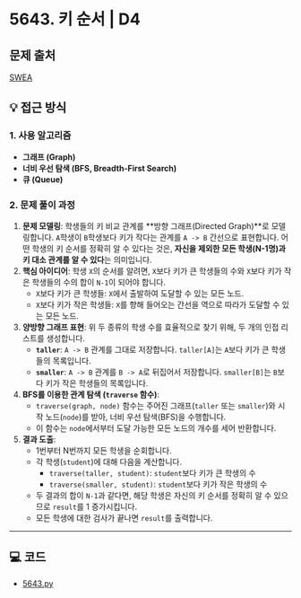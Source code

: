 # 5643. 키 순서 | D4

## 문제 출처
[SWEA](https://swexpertacademy.com/main/talk/solvingClub/problemView.do?solveclubId=AZgvQCv6GNXHBIT9&contestProbId=AWXQsLWKd5cDFAUo&probBoxId=AZj5f5Z6YLLHBITM+&type=PROBLEM&problemBoxTitle=9%EC%9B%94+1-2%EC%A3%BC%EC%B0%A8%289%EC%9B%94+11%EC%9D%BC%EA%B9%8C%EC%A7%80+%ED%91%B8%EC%8B%9C%EC%98%A4%29&problemBoxCnt=++5+)

## 💡 접근 방식

### 1. 사용 알고리즘
* **그래프 (Graph)**
* **너비 우선 탐색 (BFS, Breadth-First Search)**
* **큐 (Queue)**

### 2. 문제 풀이 과정
1.  **문제 모델링**: 학생들의 키 비교 관계를 **방향 그래프(Directed Graph)**로 모델링합니다. `A`학생이 `B`학생보다 키가 작다는 관계를 `A -> B` 간선으로 표현합니다. 어떤 학생의 키 순서를 정확히 알 수 있다는 것은, **자신을 제외한 모든 학생(N-1명)과 키 대소 관계를 알 수 있다**는 의미입니다.
2.  **핵심 아이디어**: 학생 `X`의 순서를 알려면, `X`보다 키가 큰 학생들의 수와 `X`보다 키가 작은 학생들의 수의 합이 `N-1`이 되어야 합니다.
    * `X`보다 키가 큰 학생들: `X`에서 출발하여 도달할 수 있는 모든 노드.
    * `X`보다 키가 작은 학생들: `X`를 향해 들어오는 간선을 역으로 따라가 도달할 수 있는 모든 노드.
3.  **양방향 그래프 표현**: 위 두 종류의 학생 수를 효율적으로 찾기 위해, 두 개의 인접 리스트를 생성합니다.
    * **`taller`**: `A -> B` 관계를 그대로 저장합니다. `taller[A]`는 `A`보다 키가 큰 학생들의 목록입니다.
    * **`smaller`**: `A -> B` 관계를 `B -> A`로 뒤집어서 저장합니다. `smaller[B]`는 `B`보다 키가 작은 학생들의 목록입니다.
4.  **BFS를 이용한 관계 탐색 (`traverse` 함수)**:
    * `traverse(graph, node)` 함수는 주어진 그래프(`taller` 또는 `smaller`)와 시작 노드(`node`)를 받아, 너비 우선 탐색(BFS)을 수행합니다.
    * 이 함수는 `node`에서부터 도달 가능한 모든 노드의 개수를 세어 반환합니다.
5.  **결과 도출**:
    * 1번부터 N번까지 모든 학생을 순회합니다.
    * 각 학생(`student`)에 대해 다음을 계산합니다.
        * `traverse(taller, student)`: `student`보다 키가 큰 학생의 수
        * `traverse(smaller, student)`: `student`보다 키가 작은 학생의 수
    * 두 결과의 합이 `N-1`과 같다면, 해당 학생은 자신의 키 순서를 정확히 알 수 있으므로 `result`를 1 증가시킵니다.
    * 모든 학생에 대한 검사가 끝나면 `result`를 출력합니다.

---

## 💻 코드
* [5643.py](5643.py)